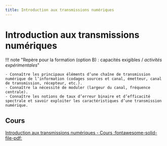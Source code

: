 ```yaml
---
title: Introduction aux transmissions numériques
---
```


# Introduction aux transmissions numériques

!!! note "Repère pour la formation (option B) : capacités exigibles / *activités expérimentales*"

    - Connaître les principaux éléments d’une chaîne de transmission numérique de l’information (codages sources et canal, émetteur, canal de transmission, récepteur, etc.).
    - Connaître la nécessité de moduler (largeur du canal, fréquence centrale).
    - Connaître les notions de taux d’erreur binaire et d’efficacité spectrale et savoir exploiter les caractéristiques d’une transmission numérique.

## Cours

[Introduction aux transmissions numériques - Cours :fontawesome-solid-file-pdf:](../../assets/cours/introduction-transmissions-numériques/bts-ciel_introduction-transmissions-numeriques_cours.pdf)



